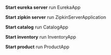 **Start eureka server**
run EurekaApp

**Start zipkin server**
run ZipkinServerApplication

**Start catalog**
run CatalogApp

**Start inventory**
run InventoryApp

**Start product**
run ProductApp

